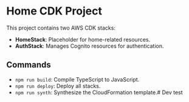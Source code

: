 # Home CDK Project

This project contains two AWS CDK stacks:
- **HomeStack**: Placeholder for home-related resources.
- **AuthStack**: Manages Cognito resources for authentication.

## Commands

- `npm run build`: Compile TypeScript to JavaScript.
- `npm run deploy`: Deploy all stacks.
- `npm run synth`: Synthesize the CloudFormation template.#   D e v   t e s t  
 